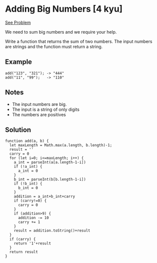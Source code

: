 # Adding Big Numbers [4 kyu]

[See Problem](https://www.codewars.com/kata/525f4206b73515bffb000b21)

We need to sum big numbers and we require your help.

Write a function that returns the sum of two numbers. The input numbers are strings and the function must return a string.

## Example
```
add("123", "321"); -> "444"
add("11", "99");   -> "110"
```
## Notes

- The input numbers are big.
- The input is a string of only digits
- The numbers are positives

## Solution

```
function add(a, b) {
  let maxLength = Math.max(a.length, b.length)-1;
  result = ''
  carry = 0
  for (let i=0; i<=maxLength; i++) {
    a_int = parseInt(a[a.length-1-i])
    if (!a_int) {
      a_int = 0
    }
    b_int = parseInt(b[b.length-1-i])
    if (!b_int) {
      b_int = 0
    }
    addition = a_int+b_int+carry
    if (carry!=0) {
      carry = 0
    }
    if (addition>9) {
      addition -= 10
      carry += 1
    }
    result = addition.toString()+result
  }
  if (carry) {
    return '1'+result
  }
  return result
}
```